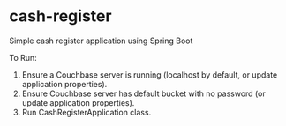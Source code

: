 # cash-register
Simple cash register application using Spring Boot

To Run:

1. Ensure a Couchbase server is running (localhost by default, or update application properties).
1. Ensure Couchbase server has default bucket with no password (or update application properties).
1. Run CashRegisterApplication class.
